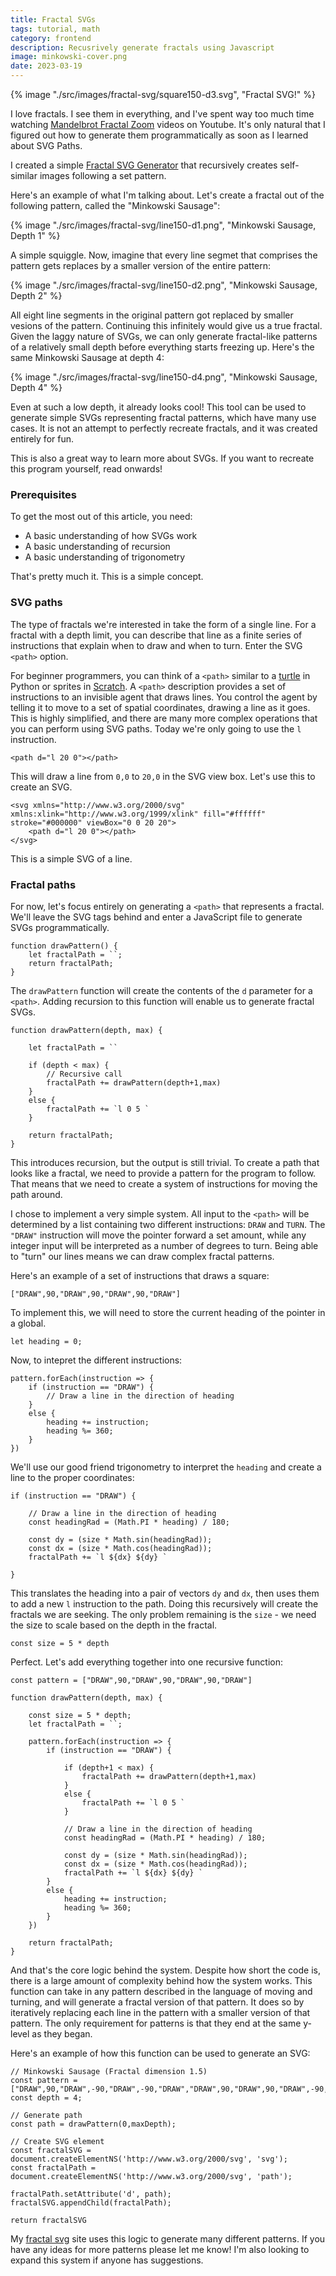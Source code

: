 ```yaml
---
title: Fractal SVGs
tags: tutorial, math
category: frontend
description: Recusrively generate fractals using Javascript
image: minkowski-cover.png
date: 2023-03-19
---
```


{% image "./src/images/fractal-svg/square150-d3.svg", "Fractal SVG!" %}

I love fractals. I see them in everything, and I've spent way too much time watching [Mandelbrot Fractal Zoom](https://www.youtube.com/watch?v=LhOSM6uCWxk) videos on Youtube. It's only natural that I figured out how to generate them programmatically as soon as I learned about SVG Paths.

I created a simple [Fractal SVG Generator](/fractal-svg) that recursively creates self-similar images following a set pattern. 

Here's an example of what I'm talking about. Let's create a fractal out of the following pattern, called the "Minkowski Sausage":

{% image "./src/images/fractal-svg/line150-d1.png", "Minkowski Sausage, Depth 1" %}

A simple squiggle. Now, imagine that every line segmet that comprises the pattern gets replaces by a smaller version of the entire pattern:

{% image "./src/images/fractal-svg/line150-d2.png", "Minkowski Sausage, Depth 2" %}

All eight line segments in the original pattern got replaced by smaller vesions of the pattern. Continuing this infinitely would give us a true fractal. Given the laggy nature of SVGs, we can only generate fractal-like patterns of a relatively small depth before everything starts freezing up. Here's the same Minkowski Sausage at depth 4:

{% image "./src/images/fractal-svg/line150-d4.png", "Minkowski Sausage, Depth 4" %}

Even at such a low depth, it already looks cool! This tool can be used to generate simple SVGs representing fractal patterns, which have many use cases. It is not an attempt to perfectly recreate fractals, and it was created entirely for fun.

This is also a great way to learn more about SVGs. If you want to recreate this program yourself, read onwards!

### Prerequisites

To get the most out of this article, you need:

* A basic understanding of how SVGs work
* A basic understanding of recursion
* A basic understanding of trigonometry

That's pretty much it. This is a simple concept.

### SVG paths

The type of fractals we're interested in take the form of a single line. For a fractal with a depth limit, you can describe that line as a finite series of instructions that explain when to draw and when to turn. Enter the SVG `<path>` option.

For beginner programmers, you can think of a `<path>` similar to a [turtle](https://www.geeksforgeeks.org/turtle-programming-python/) in Python or sprites in [Scratch](https://scratch.mit.edu/). A `<path>` description provides a set of instructions to an invisible agent that draws lines. You control the agent by telling it to move to a set of spatial coordinates, drawing a line as it goes. This is highly simplified, and there are many more complex operations that you can perform using SVG paths. Today we're only going to use the `l` instruction.

```
<path d="l 20 0"></path>
```

This will draw a line from `0,0` to `20,0` in the SVG view box. Let's use this to create an SVG.

```
<svg xmlns="http://www.w3.org/2000/svg" xmlns:xlink="http://www.w3.org/1999/xlink" fill="#ffffff" stroke="#000000" viewBox="0 0 20 20">
    <path d="l 20 0"></path>
</svg>
```

This is a simple SVG of a line. 

### Fractal paths

For now, let's focus entirely on generating a `<path>` that represents a fractal. We'll leave the SVG tags behind and enter a JavaScript file to generate SVGs programmatically.

```
function drawPattern() {
    let fractalPath = ``;
    return fractalPath;
}
```

The `drawPattern` function will create the contents of the `d` parameter for a `<path>`. Adding recursion to this function will enable us to generate fractal SVGs.

```
function drawPattern(depth, max) {

    let fractalPath = ``

    if (depth < max) {
        // Recursive call
        fractalPath += drawPattern(depth+1,max)
    }
    else {
        fractalPath += `l 0 5 `
    }

    return fractalPath;
}
```

This introduces recursion, but the output is still trivial. To create a path that looks like a fractal, we need to provide a pattern for the program to follow. That means that we need to create a system of instructions for moving the path around.

I chose to implement a very simple system. All input to the `<path>` will be determined by a list containing two different instructions: `DRAW` and `TURN`. The `"DRAW"` instruction will move the pointer forward a set amount, while any integer input will be interpreted as a number of degrees to turn. Being able to "turn" our lines means we can draw complex fractal patterns. 

Here's an example of a set of instructions that draws a square:

```
["DRAW",90,"DRAW",90,"DRAW",90,"DRAW"]
```

To implement this, we will need to store the current heading of the pointer in a global.

```
let heading = 0;
```

Now, to intepret the different instructions:

```
pattern.forEach(instruction => {
    if (instruction == "DRAW") {
        // Draw a line in the direction of heading
    }
    else {
        heading += instruction;
        heading %= 360;
    }
})
```

We'll use our good friend trigonometry to interpret the `heading` and create a line to the proper coordinates:

```
if (instruction == "DRAW") {

    // Draw a line in the direction of heading
    const headingRad = (Math.PI * heading) / 180;

    const dy = (size * Math.sin(headingRad));
    const dx = (size * Math.cos(headingRad));
    fractalPath += `l ${dx} ${dy} `

}
```

This translates the heading into a pair of vectors `dy` and `dx`, then uses them to add a new `l` instruction to the path. Doing this recursively will create the fractals we are seeking. The only problem remaining is the `size` - we need the size to scale based on the depth in the fractal.

```
const size = 5 * depth
```

Perfect. Let's add everything together into one recursive function:

```
const pattern = ["DRAW",90,"DRAW",90,"DRAW",90,"DRAW"]

function drawPattern(depth, max) {

    const size = 5 * depth;
    let fractalPath = ``;

    pattern.forEach(instruction => {
        if (instruction == "DRAW") {

            if (depth+1 < max) {
                fractalPath += drawPattern(depth+1,max)
            }
            else {
                fractalPath += `l 0 5 `
            }

            // Draw a line in the direction of heading
            const headingRad = (Math.PI * heading) / 180;

            const dy = (size * Math.sin(headingRad));
            const dx = (size * Math.cos(headingRad));
            fractalPath += `l ${dx} ${dy} `
        }
        else {
            heading += instruction;
            heading %= 360;
        }
    })

    return fractalPath;
}
```

And that's the core logic behind the system. Despite how short the code is, there is a large amount of complexity behind how the system works. This function can take in any pattern described in the language of moving and turning, and will generate a fractal version of that pattern. It does so by iteratively replacing each line in the pattern with a smaller version of that pattern. The only requirement for patterns is that they end at the same y-level as they began.

Here's an example of how this function can be used to generate an SVG:

```
// Minkowski Sausage (Fractal dimension 1.5)
const pattern = ["DRAW",90,"DRAW",-90,"DRAW",-90,"DRAW","DRAW",90,"DRAW",90,"DRAW",-90,"DRAW"];
const depth = 4;

// Generate path
const path = drawPattern(0,maxDepth);

// Create SVG element
const fractalSVG = document.createElementNS('http://www.w3.org/2000/svg', 'svg');
const fractalPath = document.createElementNS('http://www.w3.org/2000/svg', 'path');

fractalPath.setAttribute('d', path);
fractalSVG.appendChild(fractalPath);

return fractalSVG
```

My [fractal svg](/fractal-svg) site uses this logic to generate many different patterns. If you have any ideas for more patterns please let me know! I'm also looking to expand this system if anyone has suggestions.